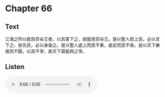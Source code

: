 # Chapter 66

## Text

江海之所以能爲百谷王者，以其善下之，故能爲百谷王。是以聖人慾上民，必以言下之。欲先民，必以身後之。是以聖人處上而民不重，處前而民不害。是以天下樂推而不厭。以其不爭，故天下莫能與之爭。

## Listen

<audio controls>
  <source src="./generated_audio/daodejing_66.wav" type="audio/wav">
  Your browser does not support the audio element.
</audio>

